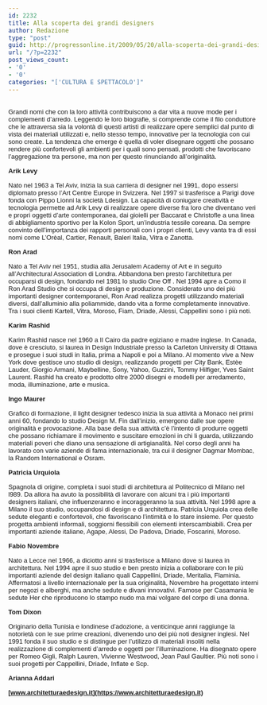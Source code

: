 ```yaml
---
id: 2232
title: Alla scoperta dei grandi designers
author: Redazione
type: "post"
guid: http://progressonline.it/2009/05/20/alla-scoperta-dei-grandi-designers/
url: "/?p=2232"
post_views_count:
- '0'
- '0'
categories: "['CULTURA E SPETTACOLO']"
---
```


 <font face="Tahoma, sans-serif"><font size="2">  
Grandi nomi che con la loro attività contribuiscono a dar vita a nuove mode per i complementi d’arredo. Leggendo le loro biografie, si comprende come il filo conduttore che le attraversa sia la volontà di questi artisti di realizzare opere semplici dal punto di vista dei materiali utilizzati e, nello stesso tempo, innovative per la tecnologia con cui sono create. La tendenza che emerge è quella di voler disegnare oggetti che possano rendere più confortevoli gli ambienti per i quali sono pensati, prodotti che favoriscano l’aggregazione tra persone, ma non per questo rinunciando all’originalità. </font></font>

<font face="Tahoma, sans-serif"><font size="2">**Arik Levy**</font></font>

<font face="Tahoma, sans-serif"><font size="2">Nato nel 1963 a Tel Aviv, inizia la sua carriera di designer nel 1991, dopo essersi diplomato presso l’Art Centre Europe in Svizzera. Nel 1997 si trasferisce a Parigi dove fonda con Pippo Lionni la società Ldesign. La capacità di coniugare creatività e tecnologia permette ad Arik Levy di realizzare opere diverse fra loro che diventano veri e propri oggetti d’arte contemporanea, dai gioielli per Baccarat e Christofle a una linea di abbigliamento sportivo per la Kolon Sport, un’industria tessile coreana. Da sempre convinto dell’importanza dei rapporti personali con i propri clienti, Levy vanta tra di essi nomi come L’Orèal, Cartier, Renault, Baleri Italia, Vitra e Zanotta.</font></font>

<font face="Tahoma, sans-serif"><font size="2">**Ron Arad** </font></font>

<font face="Tahoma, sans-serif"><font size="2">Nato a Tel Aviv nel 1951, studia alla Jerusalem Academy of Art e in seguito all’Architectural Association di Londra. Abbandona ben presto l’architettura per occuparsi di design, fondando nel 1981 lo studio One Off . Nel 1994 apre a Como il Ron Arad Studio che si occupa di design e produzione. Considerato uno dei più importanti designer contemporanei, Ron Arad realizza progetti utilizzando materiali diversi, dall’alluminio alla poliammide, dando vita a forme completamente innovative. Tra i suoi clienti Kartell, Vitra, Moroso, Fiam, Driade, Alessi, Cappellini sono i più noti. </font></font>

<font face="Tahoma, sans-serif"><font size="2">**Karim Rashid** </font></font>

<font face="Tahoma, sans-serif"><font size="2">Karim Rashid nasce nel 1960 a Il Cairo da padre egiziano e madre inglese. In Canada, dove è cresciuto, si laurea in Design Industriale presso la Carleton University di Ottawa e prosegue i suoi studi in Italia, prima a Napoli e poi a Milano. Al momento vive a New York dove gestisce uno studio di design, realizzando progetti per City Bank, Estèe Lauder, Giorgio Armani, Maybelline, Sony, Yahoo, Guzzini, Tommy Hilfiger, Yves Saint Laurent. Rashid ha creato e prodotto oltre 2000 disegni e modelli per arredamento, moda, illuminazione, arte e musica. </font></font>

<font face="Tahoma, sans-serif"><font size="2">**Ingo Maurer** </font></font>

<font face="Tahoma, sans-serif"><font size="2">Grafico di formazione, il light designer tedesco inizia la sua attività a Monaco nei primi anni 60, fondando lo studio Design M. Fin dall’inizio, emergono dalle sue opere originalità e provocazione. Alla base della sua attività c’è l’intento di produrre oggetti che possano richiamare il movimento e suscitare emozioni in chi li guarda, utilizzando materiali poveri che diano una sensazione di artigianalità. Nel corso degli anni ha lavorato con varie aziende di fama internazionale, tra cui il designer Dagmar Mombac, la Random International e Osram. </font></font>

<font face="Tahoma, sans-serif"><font size="2">**Patricia Urquiola**</font></font>

<font face="Tahoma, sans-serif"><font size="2">Spagnola di origine, completa i suoi studi di architettura al Politecnico di Milano nel l989. Da allora ha avuto la possibilità di lavorare con alcuni tra i più importanti designers italiani, che influenzeranno e incoraggeranno la sua attività. Nel 1998 apre a Milano il suo studio, occupandosi di design e di architettura. Patricia Urquiola crea delle sedute eleganti e confortevoli, che favoriscano l’intimità e lo stare insieme. Per questo progetta ambienti informali, soggiorni flessibili con elementi interscambiabili. Crea per importanti aziende italiane, Agape, Alessi, De Padova, Driade, Foscarini, Moroso. </font></font>

<font face="Tahoma, sans-serif"><font size="2">**Fabio Novembre**</font></font>

<font face="Tahoma, sans-serif"><font size="2">Nato a Lecce nel 1966, a diciotto anni si trasferisce a Milano dove si laurea in architettura. Nel 1994 apre il suo studio e ben presto inizia a collaborare con le più importanti aziende del design italiano quali Cappellini, Driade, Meritalia, Flaminia. Affermatosi a livello internazionale per la sua originalità, Novembre ha progettato interni per negozi e alberghi, ma anche sedute e divani innovativi. Famose per Casamania le sedute Her che riproducono lo stampo nudo ma mai volgare del corpo di una donna. </font></font>

<font face="Tahoma, sans-serif"><font size="2">**Tom Dixon**</font></font>

<font face="Tahoma, sans-serif"><font size="2">Originario della Tunisia e londinese d’adozione, a venticinque anni raggiunge la notorietà con le sue prime creazioni, divenendo uno dei più noti designer inglesi. Nel 1991 fonda il suo studio e si distingue per l’utilizzo di materiali insoliti nella realizzazione di complementi d’arredo e oggetti per l’illuminazione. Ha disegnato opere per Romeo Gigli, Ralph Lauren, Vivienne Westwood, Jean Paul Gaultier. Più noti sono i suoi progetti per Cappellini, Driade, Inflate e Scp.</font></font>

<font face="Tahoma, sans-serif"><font size="2">**Arianna Addari**</font></font>

**<span class="Apple-style-span" style="font-family: arial, sans-serif; font-size: small; ">[www.architetturaedesign.it](https://www.architetturaedesign.it)</span>**
